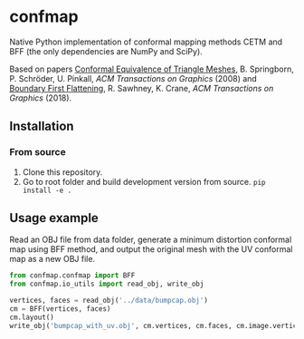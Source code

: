 # confmap
Native Python implementation of conformal mapping methods CETM and BFF (the only dependencies are NumPy and SciPy).

Based on papers [Conformal Equivalence of Triangle Meshes](https://dl.acm.org/doi/10.1145/1360612.1360676), B. Springborn, P. Schröder, U. Pinkall, *ACM Transactions on Graphics* (2008) and [Boundary First Flattening](https://dl.acm.org/doi/10.1145/3132705), R. Sawhney, K. Crane, *ACM Transactions on Graphics* (2018).

## Installation

### From source

1. Clone this repository.
2. Go to root folder and build development version from source. `pip install -e .`

## Usage example

Read an OBJ file from data folder, generate a minimum distortion conformal map using BFF method, and output the original mesh with the UV conformal map as a new OBJ file.

```python
from confmap.confmap import BFF
from confmap.io_utils import read_obj, write_obj

vertices, faces = read_obj('../data/bumpcap.obj')
cm = BFF(vertices, faces)
cm.layout()
write_obj('bumpcap_with_uv.obj', cm.vertices, cm.faces, cm.image.vertices, cm.image.faces)
```
